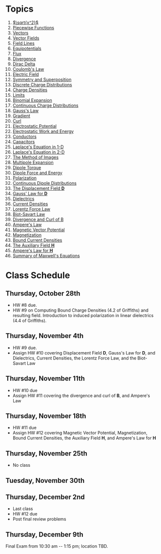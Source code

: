 # Topics

1. [$\sqrt{x^2}$](sqrt_x^2.html)
1. [Piecewise Functions](piecewise_functions.html)
1. [Vectors](vectors.html)
1. [Vector Fields](vector_fields.html)
1. [Field Lines](field_lines.html)
1. [Equipotentials](equipotentials.html)
1. [Flux](flux.html)
1. [Divergence](divergence.html)
1. [Dirac Delta](dirac_delta.html)
1. [Coulomb's Law](coulombs_law.html)
1. [Electric Field](electric_field.html)
1. [Symmetry and Superposition](symmetry_and_superposition.html)
1. [Discrete Charge Distributions](discrete_charge_distributions.html)
1. [Charge Densities](charge_densities.html)
1. [Limits](limits.html)
1. [Binomial Expansion](binomial_expansion.html)
1. [Continuous Charge Distributions](continuous_charge_distributions.html)
1. [Gauss's Law](gausss_law.html)
1. [Gradient](gradient.html)
1. [Curl](curl.html)
1. [Electrostatic Potential](electrostatic_potential.html)
1. [Electrostatic Work and Energy](electrostatic_work_and_energy.html)
1. [Conductors](conductors.html)
1. [Capacitors](capacitors.html)
1. [Laplace's Equation in 1-D](laplace_1d.html)
1. [Laplace's Equation in 2-D](laplace_2d.html)
1. [The Method of Images](method_of_images.html)
1. [Multipole Expansion](multipole_expansion.html)
1. [Dipole Torque](dipole_torque.html)
1. [Dipole Force and Energy](dipole_force_and_energy.html)
1. [Polarization](polarization.html)
1. [Continuous Dipole Distributions](continuous_dipole_distributions.html)
1. [The Displacement Field $\mathbf{D}$](displacement_field.html)
1. [Gauss' Law for $\mathbf{D}$](gausss_law_for_dielectrics.html)
1. [Dielectrics](linear_dielectrics.html)
1. [Current Densities](current_densities.html)
1. [Lorentz Force Law](lorentz_force_law.html)
1. [Biot-Savart Law](biot_savart_law.html)
1. [Divergence and Curl of B](divergence_and_curl_of_B.html)
1. [Ampere's Law](amperes_law.html)
1. [Magnetic Vector Potential](magnetic_vector_potential.html)
1. [Magnetization](magnetization.html)
1. [Bound Current Densities](bound_current_densities.html)
1. [The Auxiliary Field $\mathbf{H}$](auxiliary_field_H.html)
1. [Ampere's Law for $\mathbf{H}$](amperes_law_for_H.html)
1. [Summary of Maxwell's Equations](summary_of_maxwells_equations.html)

# Class Schedule

## Thursday, October 28th
* HW #8 due.
* HW #9 on Computing Bound Charge Densities (4.2 of Griffiths) and resulting field. Introduction to induced polarization in linear dielectrics (4.4 of Griffiths).

## Thursday, November 4th
* HW #9 due.
* Assign HW #10 covering Displacement Field $\mathbf{D}$, Gauss's Law for $\mathbf{D}$, and Dielectrics, Current Densities, the Lorentz Force Law, and the Biot-Savart Law

## Thursday, November 11th
* HW #10 due
* Assign HW #11 covering the divergence and curl of $\mathbf{B}$, and Ampere's Law

## Thursday, November 18th
* HW #11 due
* Assign HW #12 covering Magnetic Vector Potential, Magnetization, Bound Current Densities, the Auxiliary Field $\mathbf{H}$, and Ampere's Law for $\mathbf{H}$

## Thursday, November 25th
* No class

## Tuesday, November 30th

## Thursday, December 2nd
* Last class
* HW #12 due
* Post final review problems

## Thursday, December 9th

Final Exam from 10:30 am -- 1:15 pm; location TBD.
